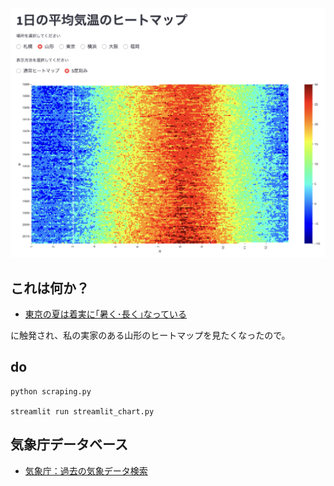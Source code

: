 ![](screenshot.png)


## これは何か？

- [東京の夏は着実に｢暑く･長く｣なっている](https://toyokeizai.net/sp/visual/tko/temperature/)

に触発され、私の実家のある山形のヒートマップを見たくなったので。


## do

```
python scraping.py

streamlit run streamlit_chart.py
```

## 気象庁データベース

- [気象庁：過去の気象データ検索](https://www.data.jma.go.jp/stats/etrn/index.php)
